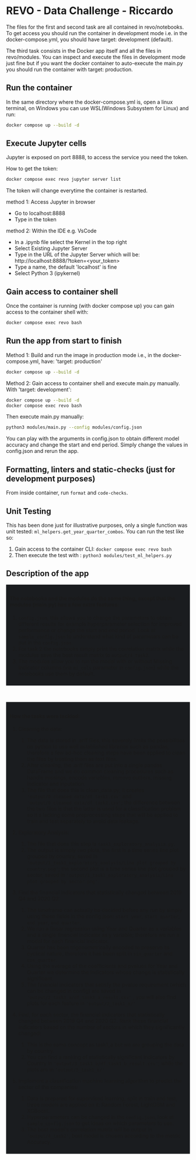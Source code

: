 # REVO - Data Challenge - Riccardo

The files for the first and second task are all contained in revo/notebooks.
To get access you should run the container in development mode i.e. in the docker-compose.yml, you should have target: development (default).

The third task consists in the Docker app itself and all the files in revo/modules.
You can inspect and execute the files in development mode just fine but if you want the docker container to auto-execute the main.py you should run the container with target: production.

## Run the container
In the same directory where the docker-compose.yml is, open a linux terminal, on Windows you can use WSL(Windows Subsystem for Linux) and run:

```bash
docker compose up --build -d
```

## Execute Jupyter cells
Jupyter is exposed on port 8888, to access the service you need the token.

How to get the token:
```bash
docker compose exec revo jupyter server list
```
The token will change everytime the container is restarted.

method 1: Access Jupyter in browser
- Go to localhost:8888
- Type in the token

method 2: Within the IDE e.g. VsCode
- In a .ipynb file select the Kernel in the top right
- Select Existing Jupyter Server
- Type in the URL of the Jupyter Server which will be:
  http://localhost:8888/?token=<your_token>
- Type a name, the default 'localhost' is fine
- Select Python 3 (ipykernel)
  
## Gain access to container shell
Once the container is running (with docker compose up) you can gain access to the container shell with:

```bash
docker compose exec revo bash
```

## Run the app from start to finish

Method 1:
Build and run the image in production mode i.e., in the docker-compose.yml, have: 'target: production'
```bash
docker compose up --build -d
```

Method 2: Gain access to container shell and execute main.py manually.
With 'target: development': 
```bash
docker compose up --build -d
docker compose exec revo bash
```
Then execute main.py manually:
```bash
python3 modules/main.py --config modules/config.json
```
You can play with the arguments in config.json to obtain different model accuracy and change the start and end period. Simply change the values in config.json and rerun the app.
## Formatting, linters and static-checks (just for development purposes)

From inside container, run `format` and `code-checks`.

## Unit Testing

This has been done just for illustrative purposes, only a single function was unit tested: `ml_helpers.get_year_quarter_combos`.
You can run the test like so:
1. Gain access to the container CLI: `docker compose exec revo bash`
2. Then execute the test with : `python3 modules/test_ml_helpers.py`

## Description of the app

<div style="background-color: #1a1c1f; padding: 10px;">

#### The notebooks and the modules do the same thing, except that the modules (main.py) has a few extra features:
1. `config.json`, this allows you to change the parameters to obtain different results for example hyperparameter selection for improved performance or change the start and end period.
Look at `sample_config.json` to understand what kind of parameters can be put in the `config.json`.
2. For task 2 the notebooks simply print the correlation matrix while the modules save the best result matrix to `output/4_task2`.
3. The modules allow you to run the model with or without Missing Indicator columns (via `mi_cols` parameter in `config.json`) while the notebooks use them by default.
 </div>

&nbsp;

<div style="background-color: #1a1c1f; padding: 10px;">

#### How the tasks were tackled:

1.  Cleaning the data:
    1. The data is stored in .arff files, this severely limits the possibilities on python to use well established libraries such as pandas, therefore a few ad-hoc cleaning steps have been applied to clean the files by treating them as text files.
    2. After cleaning, the .arff files are put into a single pandas DataFrame and we do common cleaning procedures such as handle missings, encode variables, remove outliers, missing indicator and inputation.
    3. The file that does this is clean_data.py, it creates `'output/0_cleaned_data/df_task1.csv'` and  `'output/0_cleaned_data/df_task2.csv'`; the difference between the two files is that the latter is used for a classification problem so it s lacking some preprocessing steps that will be applied to train and test separately to avoid data leakage.

2. Exploratory Analysis:
   1. The file that does this step is `task1_exploratory_analysis.py`.
   2. The output is simply two plots, the first is a time series line plot grouped by country, saved in `'output/1_task1_exploratory_analysis/Line plot grouped by country.png'`; the second plot is a time series line plot grouped by sector, saved in `'output/1_task1_exploratory_analysis/Line plot grouped by sector.png'`.

3. Find the financial indicators that statistically changed between 2019 Q4 and 2020 Q2:
   1. The timeframe can actually be decided before any run by simply using these fields in the config.json: `start_year`, `start_quarter`, `end_year`, `end_quarter`.
   2. We run a linear regression using Year and Quarter as x variables and a single financial indicator as y variable; therefore we run a model for each financial indicator.
   3. Quarter has been trigonometrically encoded to preserve its cyclical nature, therefore it has been split in `sin_quarter` and `cos_quarter`.
   4. Using the average of the coefficients and pvalues for Year and Quarter we determine the indicators whose change is statistically significant.
   5. The financial indicators that satisfy the pvalue requirement (which can be changed in config) are saved in `'output/2_task1_a/df_task1_a_result.csv'` , you will also find plots for each feature in `'output/2_task1_a/'`

4. Find, for each sector, the financial indicators that statistically changed between 2019 Q4 and 2020 Q2. Rank these financial indicators based on the number of sectors in which they significantly changed:
   1. This is the same concept as task1_a but we are grouping the data by country.
   2. You can find a ranking of statistically significant indicators by Country in `'output/3_task1_b/df_task1_b_result.csv'`; while the plots are in `'output/3_task1_b/'`

5. Implement a classification machine learning algorithm to predict the sector of the companies:
   1. Data is prepared for supervised learning, split in train and test,  three models are applied on it: Random Forest, LightGBM and XGBoost.
   2. Hyperparameters can be changed in the `config.json`, look at `sample_config.json` to get ideas on which parameters to use.
   3. The best model's correlation matrix will be output in `'output/4_task2'`, best model is chosen according to the metric Accuracy.
